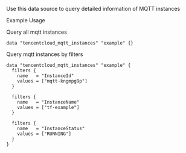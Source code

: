 Use this data source to query detailed information of MQTT instances

Example Usage

Query all mqtt instances

```hcl
data "tencentcloud_mqtt_instances" "example" {}
```

Query mqtt instances by filters

```hcl
data "tencentcloud_mqtt_instances" "example" {
  filters {
    name   = "InstanceId"
    values = ["mqtt-kngmpg9p"]
  }

  filters {
    name   = "InstanceName"
    values = ["tf-example"]
  }

  filters {
    name   = "InstanceStatus"
    values = ["RUNNING"]
  }
}
```
